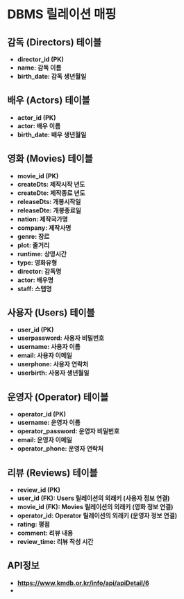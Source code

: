 # DBMS 릴레이션 매핑

## 감독 (Directors) 테이블

- **director_id (PK)**
- **name: 감독 이름**
- **birth_date: 감독 생년월일**

## 배우 (Actors) 테이블

- **actor_id (PK)**
- **actor: 배우 이름**
- **birth_date: 배우 생년월일**

## 영화 (Movies) 테이블

- **movie_id (PK)**
- **createDts: 제작시작 년도**
- **createDte: 제작종료 년도**
- **releaseDts: 개봉시작일**
- **releaseDte: 개봉종료일**
- **nation: 제작국가명**
- **company: 제작사명**
- **genre: 장르**
- **plot: 줄거리**
- **runtime: 상영시간**
- **type: 영화유형**
- **director: 감독명**
- **actor: 배우명**
- **staff: 스탭명**

## 사용자 (Users) 테이블

- **user_id (PK)**
- **userpassword: 사용자 비밀번호**
- **username: 사용자 이름**
- **email: 사용자 이메일**
- **userphone: 사용자 연락처**
- **userbirth: 사용자 생년월일**

## 운영자 (Operator) 테이블

- **operator_id (PK)**
- **username: 운영자 이름**
- **operator_password: 운영자 비밀번호**
- **email: 운영자 이메일**
- **operator_phone: 운영자 연락처**

## 리뷰 (Reviews) 테이블

- **review_id (PK)**
- **user_id (FK): Users 릴레이션의 외래키 (사용자 정보 연결)**
- **movie_id (FK): Movies 릴레이션의 외래키 (영화 정보 연결)**
- **operator_id: Operator 릴레이션의 외래키 (운영자 정보 연결)**
- **rating: 평점**
- **comment: 리뷰 내용**
- **review_time: 리뷰 작성 시간**

## API정보

- **https://www.kmdb.or.kr/info/api/apiDetail/6**
-
